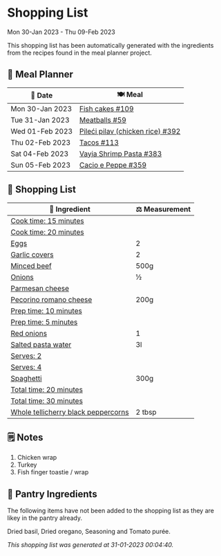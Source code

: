 # Shopping List

Mon 30-Jan 2023 - Thu 09-Feb 2023

This shopping list has been automatically generated with the ingredients from the recipes found in the meal planner project.

## 📅 Meal Planner

|📅 Date| 🍽️ Meal|
|----|----|
|Mon 30-Jan 2023|[Fish cakes #109](https://github.com/jcallaghan/The-Cookbook/issues/109)|
|Tue 31-Jan 2023|[Meatballs #59](https://github.com/jcallaghan/The-Cookbook/issues/59)|
|Wed 01-Feb 2023|[Pileći pilav (chicken rice) #392](https://github.com/jcallaghan/The-Cookbook/issues/392)|
|Thu 02-Feb 2023|[Tacos #113](https://github.com/jcallaghan/The-Cookbook/issues/113)|
|Sat 04-Feb 2023|[Vayia Shrimp Pasta #383](https://github.com/jcallaghan/The-Cookbook/issues/383)|
|Sun 05-Feb 2023|[Cacio e Peppe #359](https://github.com/jcallaghan/The-Cookbook/issues/359)|

## 🛒 Shopping List

| 🍌 Ingredient| ⚖️ Measurement|
|----------|-----------|
|[Cook time: 15 minutes](https://www.sainsburys.co.uk/gol-ui/SearchResults/Cook%20time:%2015%20minutes)||
|[Cook time: 20 minutes](https://www.sainsburys.co.uk/gol-ui/SearchResults/Cook%20time:%2020%20minutes)||
|[Eggs](https://www.sainsburys.co.uk/gol-ui/SearchResults/Eggs)|2|
|[Garlic covers](https://www.sainsburys.co.uk/gol-ui/SearchResults/Garlic%20covers)|2|
|[Minced beef](https://www.sainsburys.co.uk/gol-ui/SearchResults/Minced%20beef)|500g|
|[Onions](https://www.sainsburys.co.uk/gol-ui/SearchResults/Onions)|½|
|[Parmesan cheese](https://www.sainsburys.co.uk/gol-ui/SearchResults/Parmesan%20cheese)||
|[Pecorino romano cheese](https://www.sainsburys.co.uk/gol-ui/SearchResults/Pecorino%20romano%20cheese)|200g|
|[Prep time: 10 minutes](https://www.sainsburys.co.uk/gol-ui/SearchResults/Prep%20time:%2010%20minutes)||
|[Prep time: 5 minutes](https://www.sainsburys.co.uk/gol-ui/SearchResults/Prep%20time:%205%20minutes)||
|[Red onions](https://www.sainsburys.co.uk/gol-ui/SearchResults/Red%20onions)|1|
|[Salted pasta water](https://www.sainsburys.co.uk/gol-ui/SearchResults/Salted%20pasta%20water)|3l|
|[Serves: 2](https://www.sainsburys.co.uk/gol-ui/SearchResults/Serves:%202)||
|[Serves: 4](https://www.sainsburys.co.uk/gol-ui/SearchResults/Serves:%204)||
|[Spaghetti](https://www.sainsburys.co.uk/gol-ui/SearchResults/Spaghetti)|300g|
|[Total time: 20 minutes](https://www.sainsburys.co.uk/gol-ui/SearchResults/Total%20time:%2020%20minutes)||
|[Total time: 30 minutes](https://www.sainsburys.co.uk/gol-ui/SearchResults/Total%20time:%2030%20minutes)||
|[Whole tellicherry black peppercorns](https://www.sainsburys.co.uk/gol-ui/SearchResults/Whole%20tellicherry%20black%20peppercorns)|2 tbsp|

## 🗒️ Notes

1. Chicken wrap
1. Turkey
1. Fish finger toastie / wrap

## 🏪 Pantry Ingredients

The following items have not been added to the shopping list as they are likey in the pantry already.

Dried basil, Dried oregano, Seasoning and Tomato purée.


_This shopping list was generated at 31-01-2023 00:04:40._